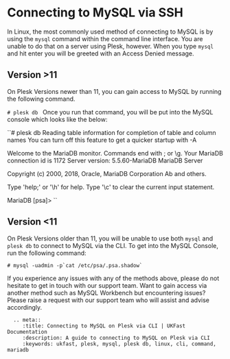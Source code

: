 # Connecting to MySQL via SSH

In Linux, the most commonly used method of connecting to MySQL is by using the `mysql` command within the command line interface.
You are unable to do that on a server using Plesk, however. When you type `mysql` and hit enter you will be greeted with an Access Denied message.

## Version >11

On Plesk Versions newer than 11, you can gain access to MySQL by running the following command.

``#
plesk db
``
Once you run that command, you will be put into the MySQL console which looks like the below:

``#
plesk db
Reading table information for completion of table and column names
You can turn off this feature to get a quicker startup with -A

Welcome to the MariaDB monitor.  Commands end with ; or \g.
Your MariaDB connection id is 1172
Server version: 5.5.60-MariaDB MariaDB Server

Copyright (c) 2000, 2018, Oracle, MariaDB Corporation Ab and others.

Type 'help;' or '\h' for help. Type '\c' to clear the current input statement.

MariaDB [psa]>
``

## Version <11

On Plesk Versions older than 11, you will be unable to use both `mysql` and `plesk db` to connect to MySQL via the CLI.
To get into the MySQL Console, run the following command:

``#
mysql -uadmin -p`cat /etc/psa/.psa.shadow`
``

If you experience any issues with any of the methods above, please do not hesitate to get in touch with our support team.
Want to gain access via another method such as MySQL Workbench but encountering issues? Please raise a request with our support team who will assist and advise accordingly.

```eval_rst
  .. meta::
     :title: Connecting to MySQL on Plesk via CLI | UKFast Documentation
     :description: A guide to connecting to MySQL on Plesk via CLI
     :keywords: ukfast, plesk, mysql, plesk db, linux, cli, command, mariadb
